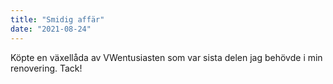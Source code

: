 ```yaml
---
title: "Smidig affär"
date: "2021-08-24"
---
```


Köpte en växellåda av VWentusiasten som var sista delen jag behövde i min renovering. Tack!
